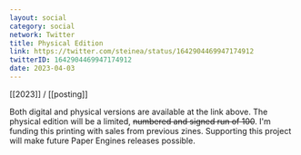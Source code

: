 ```yaml
---
layout: social
category: social
network: Twitter
title: Physical Edition
link: https://twitter.com/steinea/status/1642904469947174912
twitterID: 1642904469947174912
date: 2023-04-03
---
```


[[2023]] / [[posting]]

Both digital and physical versions are available at the link above. The physical edition will be a limited, ~~numbered and signed run of 100~~. I'm funding this printing with sales from previous zines. Supporting this project will make future Paper Engines releases possible.
